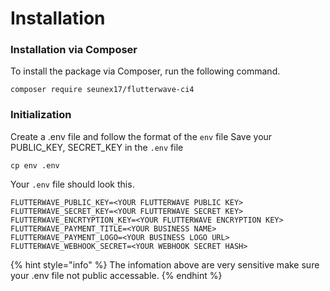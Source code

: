 # Installation

### Installation via Composer

To install the package via Composer, run the following command.

```shell
composer require seunex17/flutterwave-ci4
```

### Initialization

Create a .env file and follow the format of the `env` file Save your PUBLIC\_KEY, SECRET\_KEY in the `.env` file

```shell
cp env .env
```

Your `.env` file should look this.

```
FLUTTERWAVE_PUBLIC_KEY=<YOUR FLUTTERWAVE PUBLIC KEY>
FLUTTERWAVE_SECRET_KEY=<YOUR FLUTTERWAVE SECRET KEY>
FLUTTERWAVE_ENCRTYPTION_KEY=<YOUR FLUTTERWAVE ENCRYPTION KEY>
FLUTTERWAVE_PAYMENT_TITLE=<YOUR BUSINESS NAME>
FLUTTERWAVE_PAYMENT_LOGO=<YOUR BUSINESS LOGO URL>
FLUTTERWAVE_WEBHOOK_SECRET=<YOUR WEBHOOK SECRET HASH>
```

{% hint style="info" %}
The infomation above are very sensitive make sure your .env file not public accessable.
{% endhint %}
